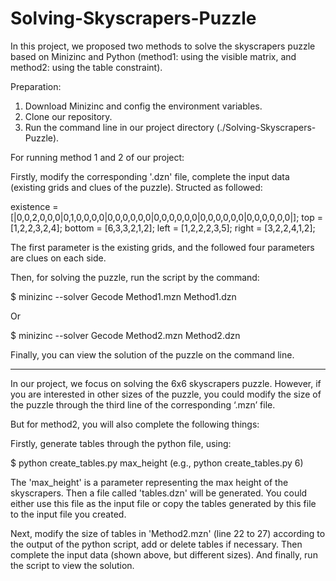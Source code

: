 # Solving-Skyscrapers-Puzzle

In this project, we proposed two methods to solve the skyscrapers puzzle based on Minizinc and Python (method1: using the visible matrix, and method2: using the table constraint). 

Preparation:
1. Download Minizinc and config the environment variables. 
2. Clone our repository.
3. Run the command line in our project directory (./Solving-Skyscrapers-Puzzle).

For running method 1 and 2 of our project:

Firstly, modify the corresponding '.dzn' file, complete the input data (existing grids and clues of the puzzle). Structed as followed:

existence = [|0,0,2,0,0,0|0,1,0,0,0,0|0,0,0,0,0,0|0,0,0,0,0,0|0,0,0,0,0,0|0,0,0,0,0,0|];
top = [1,2,2,3,2,4];
bottom = [6,3,3,2,1,2];
left = [1,2,2,2,3,5];
right = [3,2,2,4,1,2]; 

The first parameter is the existing grids, and the followed four parameters are clues on each side. 

Then, for solving the puzzle, run the script by the command:

$ minizinc --solver Gecode Method1.mzn Method1.dzn

Or

$ minizinc --solver Gecode Method2.mzn Method2.dzn

Finally, you can view the solution of the puzzle on the command line.

_________________________________________________________________________________________________________________________________________________________

In our project, we focus on solving the 6x6 skyscrapers puzzle. However, if you are interested in other sizes of the puzzle, you could modify the size of the puzzle through the third line of the corresponding ‘.mzn’ file.

But for method2, you will also complete the following things:

Firstly, generate tables through the python file, using: 

$ python create_tables.py max_height (e.g., python create_tables.py 6)

The 'max_height' is a parameter representing the max height of the skyscrapers. Then a file called 'tables.dzn' will be generated. You could either use this file as the input file or copy the tables generated by this file to the input file you created.

Next, modify the size of tables in 'Method2.mzn' (line 22 to 27) according to the output of the python script, add or delete tables if necessary. Then complete the input data (shown above, but different sizes). And finally, run the script to view the solution.
